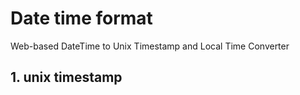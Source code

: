 # Date time format 
Web-based DateTime to Unix Timestamp and Local Time Converter

## 1. unix timestamp  
